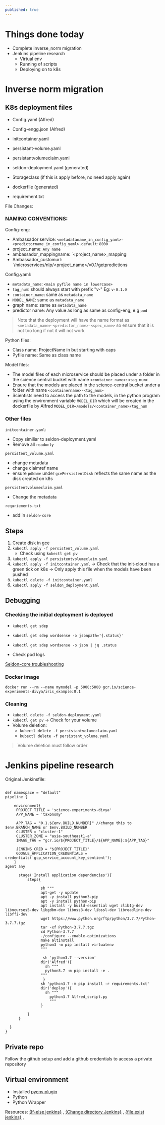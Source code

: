 ```yaml
---
published: true
---
```

# Things done today
- Complete inverse_norm migration
- Jenkins pipeline research
	- Virtual env
    - Running of scripts
    - Deploying on to k8s

# Inverse norm migration
## K8s deployment files
- Config.yaml (Alfred)
- Config-engg.json (Alfred)

- initcontainer.yaml
- persistant-volume.yaml
- persistantvolumeclaim.yaml
- seldon-deployment.yaml (generated)
- Storageclass (if this is apply before, no need apply again)

- dockerfile (generated)
- requirement.txt

File Changes:


### NAMING CONVENTIONS:


Config-eng: 
- Ambassador service: `<metadataname_in_config_yaml>-<predictorname_in_config_yaml>.default:8000`
- project_name: `Any name`
- ambassador_mappingname: `<project_name>_mapping
- Ambassador_customurl: `/microservices/nlp/<project_name>/v0.1/getpredictions

Config.yaml:

- `metadata_name`: `<main pyfile name in lowercase>`
- `tag_num`: should always start with prefix "v-" Eg: `v-0.1.0`
- `container_name`: same as `metadata_name`
- `MODEL_NAME`: same as `metadata_name`
- graph name: same as `metadata_name`
- predictor name: Any value as long as same as config-eng,  e.g `pod`

> Note that the deployment will have the name format as `<metadata_name>-<predictor_name>-<spec_name>` so ensure that it is not too long if not it will not work

Python files:
- Class name: ProjectName in but starting with caps
- Pyfile name: Same as class name

Model files:
- The model files of each microservice should be placed under a folder in the science central bucket with name  `<container_name>:<tag_num>`
- Ensure that the models are placed in the science-central bucket under a folder with name `<containername>-<tag_num>`
- Scientists need to access the path to the models, in the python program using the environment variable `MODEL_DIR` which will be created in the dockerfile by Alfred
`MODEL_DIR=/models/<container_name>/tag_num`



### Other files

`initcontainer.yaml`:
- Copy similiar to seldon-deployment.yaml
- Remove all `readonly`

`persistent_volume.yaml`
- change metadata
- change claimref name
- ensure `pdName` under `gcePersistentDisk` reflects the same name as the disk created on k8s

`persistentvolumeclaim.yaml`
- Change the metadata


`requriements.txt`
- add in `seldon-core`

## Steps
1. Create disk in gce
2. `kubectl apply -f persistent_volume.yaml`
	- Check using `kubectl get pv`
3. `kubectl apply -f persistentvolumeclaim.yaml`
4. `kubectl apply -f initcontainer.yaml`
-> Check that the init-cloud has a green tick on k8s
-> Only apply this file when the models have been pushed
5. `kubectl delete -f initcontainer.yaml`
6. `kubectl apply -f seldon_deployment.yaml`

## Debugging

### Checking the initial deployment is deployed

- `kubectl get sdep`
- `kubectl get sdep wordsense -o jsonpath='{.status}'`
- `kubectl get sdep wordsense -o json | jq .status`

- Check pod logs

[Seldon-core troubleshooting](https://docs.seldon.io/projects/seldon-core/en/v1.1.0/workflow/troubleshooting.html)

### Docker image
`docker run --rm --name mymodel -p 5000:5000 gcr.io/science-experiments-divya/iris_example:0.1`

### Cleaning
- `kubectl delete -f seldon-deployment.yaml`
- `kubectl get pv` -> Check for your volume
- Volume deletion:
	- `kubectl delete -f persistantvolumeclaim.yaml`
    - `kubectl delete -f persistant_volume.yaml`
> Volume deletion must follow order

# Jenkins pipeline research

Original Jenkinsfile:
```

def namespace = "default"
pipeline {

    environment{
     PROJECT_TITLE = 'science-experiments-divya'
     APP_NAME = 'taxonomy'

     APP_TAG = "0.1.${env.BUILD_NUMBER}" //change this to $env.BRANCH_NAME or $env.BUILD_NUMBER
     CLUSTER = "cluster-1"
     CLUSTER_ZONE = "asia-southeast1-a"
     IMAGE_TAG = "gcr.io/${PROJECT_TITLE}/${APP_NAME}:${APP_TAG}"

     JENKINS_CRED = "${PROJECT_TITLE}"
     GOOGLE_APPLICATION_CREDENTIALS = credentials('gcp_service_account_key_sentient');
    }
agent any

      stage('Install application dependencies'){
          steps{

                sh """
                apt-get -y update
                apt -y install python3-pip
                apt -y install python-pip
                apt install -y build-essential wget zlib1g-dev libncurses5-dev libgdbm-dev libnss3-dev libssl-dev libreadline-dev libffi-dev
                wget https://www.python.org/ftp/python/3.7.7/Python-3.7.7.tgz
                tar -xf Python-3.7.7.tgz
                cd Python-3.7.7
                ./configure --enable-optimizations
                make altinstall
                python3 -m pip install virtualenv
                """

                 sh 'python3.7 --version'
                dir('Alfred'){
                  sh """
                  python3.7 -m pip install -e .
                """
                 }
                sh 'python3.7 -m pip install -r requirements.txt'
                dir('deploy'){
                  sh """
                    python3.7 Alfred_script.py
                    """
                }

          }
      }
 
  }
}
```


## Private repo
Follow the github setup and add a github credentials to access a private repository

## Virtual environment

- Installed [pyenv plugin](https://www.jenkins.io/doc/pipeline/steps/pyenv-pipeline/)
- Python
- Python Wrapper






Resources: [{If-else jenkins}](https://stackoverflow.com/questions/43587964/jenkins-pipeline-if-else-not-working) , [{Change directory Jenkins}](https://stackoverflow.com/questions/52372589/jenkins-pipeline-how-to-change-to-another-folder) , [{file exist jenkins}](https://stackoverflow.com/questions/38534781/check-if-a-file-exists-in-jenkins-pipeline) ,
